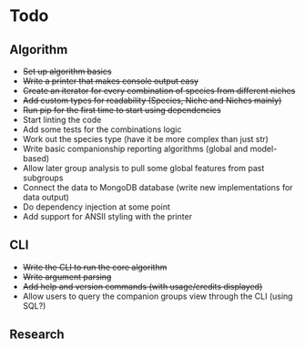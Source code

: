 # Todo

## Algorithm
- ~~Set up algorithm basics~~
- ~~Write a printer that makes console output easy~~
- ~~Create an iterator for every combination of species from different niches~~
- ~~Add custom types for readability (Species, Niche and Niches mainly)~~
- ~~Run pip for the first time to start using dependencies~~
- Start linting the code
- Add some tests for the combinations logic
- Work out the species type (have it be more complex than just str)
- Write basic companionship reporting algorithms (global and model-based)
- Allow later group analysis to pull some global features from past subgroups
- Connect the data to MongoDB database (write new implementations for data output)
- Do dependency injection at some point
- Add support for ANSII styling with the printer

## CLI
- ~~Write the CLI to run the core algorithm~~
- ~~Write argument parsing~~
- ~~Add help and version commands (with usage/credits displayed)~~
- Allow users to query the companion groups view through the CLI (using SQL?)

## Research